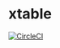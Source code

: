 # xtable


[![CircleCI](https://circleci.com/gh/sakshigrover528/xtable.svg?style=svg&circle-token=7aeb65bf0a8323e13e18beb8b302f18e2d1b639a)](https://circleci.com/gh/sakshigrover528/xtable)



